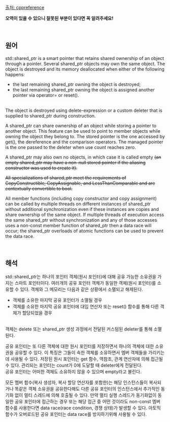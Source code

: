 <a href="https://en.cppreference.com/w/cpp/memory/shared_ptr" target = "_blank">출처: cppreference</a>

<b>오역이 있을 수 있으니 잘못된 부분이 있다면 꼭 알려주세요!</b>

<br>

## 원어

std::shared_ptr is a smart pointer that retains shared ownership of an object through a pointer. Several shared_ptr objects may own the same object. The object is destroyed and its memory deallocated when either of the following happens:

- the last remaining shared_ptr owning the object is destroyed;
- the last remaining shared_ptr owning the object is assigned another pointer via operator= or reset().

<br>
The object is destroyed using delete-expression or a custom deleter that is supplied to shared_ptr during construction.

A shared_ptr can share ownership of an object while storing a pointer to another object. This feature can be used to point to member objects while owning the object they belong to. The stored pointer is the one accessed by get(), the dereference and the comparison operators. The managed pointer is the one passed to the deleter when use count reaches zero.

A shared_ptr may also own no objects, in which case it is called empty ~~(an empty shared_ptr may have a non-null stored pointer if the aliasing constructor was used to create it).~~

~~All specializations of shared_ptr meet the requirements of CopyConstructible, CopyAssignable, and LessThanComparable and are contextually convertible to bool.~~

All member functions (including copy constructor and copy assignment) can be called by multiple threads on different instances of shared_ptr without additional synchronization even if these instances are copies and share ownership of the same object. If multiple threads of execution access the same shared_ptr without synchronization and any of those accesses uses a non-const member function of shared_ptr then a data race will occur; the shared_ptr overloads of atomic functions can be used to prevent the data race.


<br>

## 해석
std::shared_ptr는 하나의 포인터 객체(원시 포인터)에 대해 공유 가능한 소유권을 가지는 스마트 포인터이다. 여러개의 공유 포인터 객체가 동일한 객체(원시 포인터)를 소유할 수 있다. 객체와 그 메모리는 다음과 같은 상황에서 소멸되고 해제된다. <br>

- 객체를 소유한 마지막 공유 포인터가 소멸될 경우
- 객체를 소유한 마지막 공유 포인터에 대입 연산자 또는 reset() 함수를 통해 다른 객체가 할당되었을 경우

<br>
객체는 delete 또는 shared_ptr 생성 과정에서 전달된 커스텀된 deleter를 통해 소멸된다.
<br>

공유 포인터는 또 다른 객체에 대한 원시 포인터를 저장하면서 하나의 객체에 대한 소유권을 공유할 수 있다. 이 특징은 그들이 속한 객체를 소유하면서 멤버 객체들을 가리키는데 사용될 수 있다. 저장된 원시 포인터는 get 함수, 역참조, 관계 연산자에 의해 접근될 수 있다. 관리되는 포인터는 count가 0에 도달할 때 deleter에게 전달된다.
<br>
공유 포인터는 어떠한 객체도 소유하지 않을 수 있으며 empty라고 불린다.

모든 멤버 함수(복사 생성자, 복사 할당 연산자를 포함한)는 해당 인스턴스들이 복사되거나 똑같은 객체 소유권을 공유한다해도 다른 공유 포인터의 인스턴스에서 추가적인 동기화 없이 멀티 스레드에 의해 호출될 수 있다. 만약 멀티 실행 스레드가 동기화없이 동일한 공유 포인터에 접근하는 경우 또는 해당 접근 중 어떤 것이라도 non-const 멤버 함수를 사용한다면 data race(race condition, 경쟁 상태)가 발생할 수 있다. 아토믹 함수가 오버로드된 공유 포인터는 data race를 방지하기위해 사용될 수 있다.   